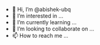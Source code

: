 - 👋 Hi, I’m @abishek-ubq
- 👀 I’m interested in ...
- 🌱 I’m currently learning ...
- 💞️ I’m looking to collaborate on ...
- 📫 How to reach me ...

<!---
abishek-ubq/abishek-ubq is a ✨ special ✨ repository because its `README.md` (this file) appears on your GitHub profile.
You can click the Preview link to take a look at your changes.
--->
